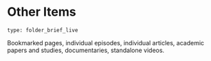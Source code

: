 # Other Items 

```ccard
type: folder_brief_live
```

Bookmarked pages, individual episodes, individual articles, academic papers and studies, documentaries, standalone videos.